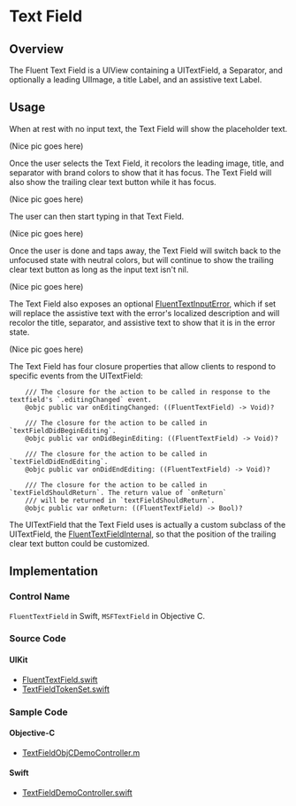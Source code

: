 # Text Field
## Overview
The Fluent Text Field is a UIView containing a UITextField, a Separator, and optionally a leading UIImage, a title Label, and an assistive text Label. 

## Usage

When at rest with no input text, the Text Field will show the placeholder text.

(Nice pic goes here)

Once the user selects the Text Field, it recolors the leading image, title, and separator with brand colors to show that it has focus. The Text Field will also show the trailing clear text button while it has focus.

(Nice pic goes here)

The user can then start typing in that Text Field.

(Nice pic goes here)

Once the user is done and taps away, the Text Field will switch back to the unfocused state with neutral colors, but will continue to show the trailing clear text button as long as the input text isn't nil.

(Nice pic goes here)

The Text Field also exposes an optional [FluentTextInputError](https://github.com/microsoft/fluentui-apple/blob/main/ios/FluentUI/TextField/FluentTextInputError.swift), which if set will replace the assistive text with the error's localized description and will recolor the title, separator, and assistive text to show that it is in the error state.

(Nice pic goes here)

The Text Field has four closure properties that allow clients to respond to specific events from the UITextField:
```
    /// The closure for the action to be called in response to the textfield's `.editingChanged` event.
    @objc public var onEditingChanged: ((FluentTextField) -> Void)?

    /// The closure for the action to be called in `textFieldDidBeginEditing`.
    @objc public var onDidBeginEditing: ((FluentTextField) -> Void)?

    /// The closure for the action to be called in `textFieldDidEndEditing`.
    @objc public var onDidEndEditing: ((FluentTextField) -> Void)?

    /// The closure for the action to be called in `textFieldShouldReturn`. The return value of `onReturn`
    /// will be returned in `textFieldShouldReturn`.
    @objc public var onReturn: ((FluentTextField) -> Bool)?
```

The UITextField that the Text Field uses is actually a custom subclass of the UITextField, the [FluentTextFieldInternal](https://github.com/microsoft/fluentui-apple/blob/main/ios/FluentUI/TextField/FluentTextFieldInternal.swift), so that the position of the trailing clear text button could be customized.

## Implementation
### Control Name
`FluentTextField` in Swift, `MSFTextField` in Objective C.

### Source Code
#### UIKit
 - [FluentTextField.swift](https://github.com/microsoft/fluentui-apple/blob/main/ios/FluentUI/TextField/FluentTextField.swift)
 - [TextFieldTokenSet.swift](https://github.com/microsoft/fluentui-apple/blob/main/ios/FluentUI/TextField/TextFieldTokenSet.swift)
 
### Sample Code
#### Objective-C
 - [TextFieldObjCDemoController.m](https://github.com/microsoft/fluentui-apple/blob/main/ios/FluentUI.Demo/FluentUI.Demo/Demos/TextFieldObjCDemoController.m)
 
#### Swift
 - [TextFieldDemoController.swift](https://github.com/microsoft/fluentui-apple/blob/main/ios/FluentUI.Demo/FluentUI.Demo/Demos/TextFieldDemoController.swift)
